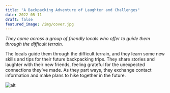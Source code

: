 ```yaml
---
title: "A Backpacking Adventure of Laughter and Challenges"
date: 2022-05-11
draft: false
featured_image: /img/cover.jpg
---
```


*They come across a group of friendly locals who offer to guide them through the difficult terrain.*

The locals guide them through the difficult terrain, and they learn some new skills and tips for their future backpacking trips. They share stories and laughter with their new friends, feeling grateful for the unexpected connections they've made. As they part ways, they exchange contact information and make plans to hike together in the future.

![alt](/img/1b1.png)